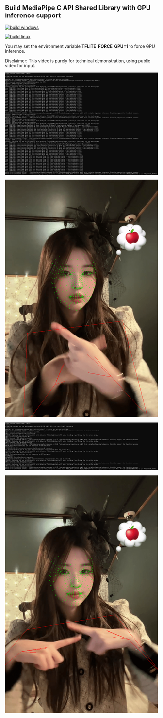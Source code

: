 ## Build MediaPipe C API Shared Library with GPU inference support  

[![build windows](https://github.com/BriochePuppet/Brioche-MediaPipe/actions/workflows/build-windows.yml/badge.svg?branch=master)](https://github.com/BriochePuppet/Brioche-MediaPipe/actions/workflows/build-windows.yml)  

[![build linux](https://github.com/BriochePuppet/Brioche-MediaPipe/actions/workflows/build-linux.yml/badge.svg?branch=master)](https://github.com/BriochePuppet/Brioche-MediaPipe/actions/workflows/build-linux.yml)  

You may set the environment variable **TFLITE_FORCE_GPU=1** to force GPU inference.  

Disclaimer: This video is purely for technical demonstration, using public video for input.  

![](README-TFLITE-XNNPACK-CONSOLE.png)  

![](README-TFLITE-XNNPACK-WINDOW.png)  

![](README-TFLITE-GPU-CONSOLE.png)  

![](README-TFLITE-GPU-WINDOW.png)  
